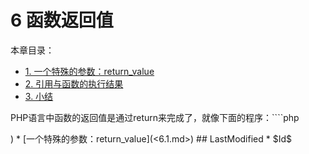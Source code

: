 # 6 函数返回值 


本章目录：<ul class="catalog">
				<li> [1. 一个特殊的参数：return_value](ch6.1.html) </li>
				<li> [2. 引用与函数的执行结果](ch6.2.html) </li>
				<li> [3. 小结](ch6.3.html) </li>
		</ul>

PHP语言中函数的返回值是通过return来完成了，就像下面的程序：````php
<?php
function sample_long() {
  return 42;
}
$bar = sample_long();

````
C语言也一样使用return关键字````c
int sample_long(void) {
	return 42;
}
int main(void) {
	int bar = sample_long();
	return 1;
}

````
那我们在扩展中编写的PHP函数如何把返回值回馈给用户端的函数调用者呢？看好，这里指的是回馈给，而不是单单的return～


## links
   * [第五章小结](<5.5.md>)
   * [一个特殊的参数：return_value](<6.1.md>)

## LastModified 
   * $Id$
